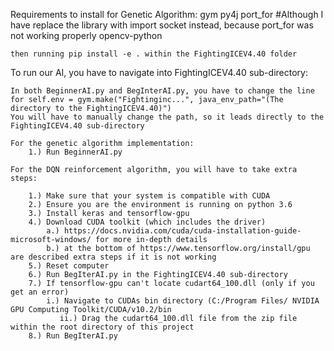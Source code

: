 Requirements to install for Genetic Algorithm:
	gym
	py4j
	port_for  #Although I have replace the library with import socket instead, because port_for was not working properly
	opencv-python

	then running pip install -e . within the FightingICEV4.40 folder

To run our AI, you have to navigate into FightingICEV4.40 sub-directory:

	In both BeginnerAI.py and BegInterAI.py, you have to change the line for self.env = gym.make("Fightinginc...", java_env_path="(The directory to the FightingICEV4.40)")
	You will have to manually change the path, so it leads directly to the FightingICEV4.40 sub-directory

	For the genetic algorithm implementation:
		1.) Run BeginnerAI.py

	For the DQN reinforcement algorithm, you will have to take extra steps:
		
		1.) Make sure that your system is compatible with CUDA
		2.) Ensure you are the environment is running on python 3.6
		3.) Install keras and tensorflow-gpu
		4.) Download CUDA toolkit (which includes the driver)
			a.) https://docs.nvidia.com/cuda/cuda-installation-guide-microsoft-windows/ for more in-depth details
			b.) at the bottom of https://www.tensorflow.org/install/gpu are described extra steps if it is not working
		5.) Reset computer
		6.) Run BegIterAI.py in the FightingICEV4.40 sub-directory
		7.) If tensorflow-gpu can't locate cudart64_100.dll (only if you get an error)
			i.) Navigate to CUDAs bin directory (C:/Program Files/ NVIDIA GPU Computing Toolkit/CUDA/v10.2/bin
		       ii.) Drag the cudart64_100.dll file from the zip file within the root directory of this project
		8.) Run BegIterAI.py
